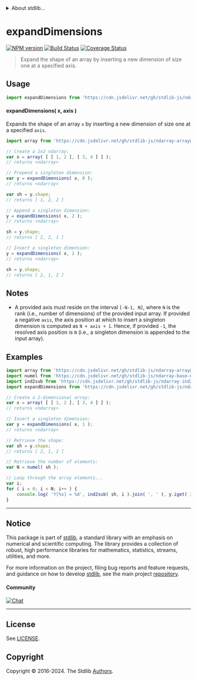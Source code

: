<!--

@license Apache-2.0

Copyright (c) 2022 The Stdlib Authors.

Licensed under the Apache License, Version 2.0 (the "License");
you may not use this file except in compliance with the License.
You may obtain a copy of the License at

   http://www.apache.org/licenses/LICENSE-2.0

Unless required by applicable law or agreed to in writing, software
distributed under the License is distributed on an "AS IS" BASIS,
WITHOUT WARRANTIES OR CONDITIONS OF ANY KIND, either express or implied.
See the License for the specific language governing permissions and
limitations under the License.

-->


<details>
  <summary>
    About stdlib...
  </summary>
  <p>We believe in a future in which the web is a preferred environment for numerical computation. To help realize this future, we've built stdlib. stdlib is a standard library, with an emphasis on numerical and scientific computation, written in JavaScript (and C) for execution in browsers and in Node.js.</p>
  <p>The library is fully decomposable, being architected in such a way that you can swap out and mix and match APIs and functionality to cater to your exact preferences and use cases.</p>
  <p>When you use stdlib, you can be absolutely certain that you are using the most thorough, rigorous, well-written, studied, documented, tested, measured, and high-quality code out there.</p>
  <p>To join us in bringing numerical computing to the web, get started by checking us out on <a href="https://github.com/stdlib-js/stdlib">GitHub</a>, and please consider <a href="https://opencollective.com/stdlib">financially supporting stdlib</a>. We greatly appreciate your continued support!</p>
</details>

# expandDimensions

[![NPM version][npm-image]][npm-url] [![Build Status][test-image]][test-url] [![Coverage Status][coverage-image]][coverage-url] <!-- [![dependencies][dependencies-image]][dependencies-url] -->

> Expand the shape of an array by inserting a new dimension of size one at a specified axis.

<!-- Section to include introductory text. Make sure to keep an empty line after the intro `section` element and another before the `/section` close. -->

<section class="intro">

</section>

<!-- /.intro -->

<!-- Package usage documentation. -->



<section class="usage">

## Usage

```javascript
import expandDimensions from 'https://cdn.jsdelivr.net/gh/stdlib-js/ndarray-base-expand-dimensions@deno/mod.js';
```

#### expandDimensions( x, axis )

Expands the shape of an array `x` by inserting a new dimension of size one at a specified `axis`.

```javascript
import array from 'https://cdn.jsdelivr.net/gh/stdlib-js/ndarray-array@deno/mod.js';

// Create a 2x2 ndarray:
var x = array( [ [ 1, 2 ], [ 3, 4 ] ] );
// returns <ndarray>

// Prepend a singleton dimension:
var y = expandDimensions( x, 0 );
// returns <ndarray>

var sh = y.shape;
// returns [ 1, 2, 2 ]

// Append a singleton dimension:
y = expandDimensions( x, 2 );
// returns <ndarray>

sh = y.shape;
// returns [ 2, 2, 1 ]

// Insert a singleton dimension:
y = expandDimensions( x, 1 );
// returns <ndarray>

sh = y.shape;
// returns [ 2, 1, 2 ]
```

</section>

<!-- /.usage -->

<!-- Package usage notes. Make sure to keep an empty line after the `section` element and another before the `/section` close. -->

<section class="notes">

## Notes

-   A provided axis must reside on the interval `[-N-1, N]`, where `N` is the rank (i.e., number of dimensions) of the provided input array. If provided a negative `axis`, the axis position at which to insert a singleton dimension is computed as `N + axis + 1`. Hence, if provided `-1`, the resolved axis position is `N` (i.e., a singleton dimension is appended to the input array).

</section>

<!-- /.notes -->

<!-- Package usage examples. -->

<section class="examples">

## Examples

<!-- eslint no-undef: "error" -->

```javascript
import array from 'https://cdn.jsdelivr.net/gh/stdlib-js/ndarray-array@deno/mod.js';
import numel from 'https://cdn.jsdelivr.net/gh/stdlib-js/ndarray-base-numel@deno/mod.js';
import ind2sub from 'https://cdn.jsdelivr.net/gh/stdlib-js/ndarray-ind2sub@deno/mod.js';
import expandDimensions from 'https://cdn.jsdelivr.net/gh/stdlib-js/ndarray-base-expand-dimensions@deno/mod.js';

// Create a 2-dimensional array:
var x = array( [ [ 1, 2 ], [ 3, 4 ] ] );
// returns <ndarray>

// Insert a singleton dimension:
var y = expandDimensions( x, 1 );
// returns <ndarray>

// Retrieve the shape:
var sh = y.shape;
// returns [ 2, 1, 2 ]

// Retrieve the number of elements:
var N = numel( sh );

// Loop through the array elements...
var i;
for ( i = 0; i < N; i++ ) {
    console.log( 'Y[%s] = %d', ind2sub( sh, i ).join( ', ' ), y.iget( i ) );
}
```

</section>

<!-- /.examples -->

<!-- Section to include cited references. If references are included, add a horizontal rule *before* the section. Make sure to keep an empty line after the `section` element and another before the `/section` close. -->

<section class="references">

</section>

<!-- /.references -->

<!-- Section for related `stdlib` packages. Do not manually edit this section, as it is automatically populated. -->

<section class="related">

</section>

<!-- /.related -->

<!-- Section for all links. Make sure to keep an empty line after the `section` element and another before the `/section` close. -->


<section class="main-repo" >

* * *

## Notice

This package is part of [stdlib][stdlib], a standard library with an emphasis on numerical and scientific computing. The library provides a collection of robust, high performance libraries for mathematics, statistics, streams, utilities, and more.

For more information on the project, filing bug reports and feature requests, and guidance on how to develop [stdlib][stdlib], see the main project [repository][stdlib].

#### Community

[![Chat][chat-image]][chat-url]

---

## License

See [LICENSE][stdlib-license].


## Copyright

Copyright &copy; 2016-2024. The Stdlib [Authors][stdlib-authors].

</section>

<!-- /.stdlib -->

<!-- Section for all links. Make sure to keep an empty line after the `section` element and another before the `/section` close. -->

<section class="links">

[npm-image]: http://img.shields.io/npm/v/@stdlib/ndarray-base-expand-dimensions.svg
[npm-url]: https://npmjs.org/package/@stdlib/ndarray-base-expand-dimensions

[test-image]: https://github.com/stdlib-js/ndarray-base-expand-dimensions/actions/workflows/test.yml/badge.svg?branch=main
[test-url]: https://github.com/stdlib-js/ndarray-base-expand-dimensions/actions/workflows/test.yml?query=branch:main

[coverage-image]: https://img.shields.io/codecov/c/github/stdlib-js/ndarray-base-expand-dimensions/main.svg
[coverage-url]: https://codecov.io/github/stdlib-js/ndarray-base-expand-dimensions?branch=main

<!--

[dependencies-image]: https://img.shields.io/david/stdlib-js/ndarray-base-expand-dimensions.svg
[dependencies-url]: https://david-dm.org/stdlib-js/ndarray-base-expand-dimensions/main

-->

[chat-image]: https://img.shields.io/gitter/room/stdlib-js/stdlib.svg
[chat-url]: https://app.gitter.im/#/room/#stdlib-js_stdlib:gitter.im

[stdlib]: https://github.com/stdlib-js/stdlib

[stdlib-authors]: https://github.com/stdlib-js/stdlib/graphs/contributors

[umd]: https://github.com/umdjs/umd
[es-module]: https://developer.mozilla.org/en-US/docs/Web/JavaScript/Guide/Modules

[deno-url]: https://github.com/stdlib-js/ndarray-base-expand-dimensions/tree/deno
[deno-readme]: https://github.com/stdlib-js/ndarray-base-expand-dimensions/blob/deno/README.md
[umd-url]: https://github.com/stdlib-js/ndarray-base-expand-dimensions/tree/umd
[umd-readme]: https://github.com/stdlib-js/ndarray-base-expand-dimensions/blob/umd/README.md
[esm-url]: https://github.com/stdlib-js/ndarray-base-expand-dimensions/tree/esm
[esm-readme]: https://github.com/stdlib-js/ndarray-base-expand-dimensions/blob/esm/README.md
[branches-url]: https://github.com/stdlib-js/ndarray-base-expand-dimensions/blob/main/branches.md

[stdlib-license]: https://raw.githubusercontent.com/stdlib-js/ndarray-base-expand-dimensions/main/LICENSE

</section>

<!-- /.links -->
